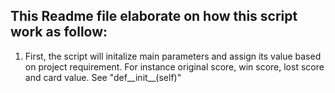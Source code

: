## This Readme file elaborate on how this script work as follow:
 1. First, the script will initalize main parameters and assign its value based on project requirement. For instance original score, win score, lost score and card value. See "def__init__(self)"
